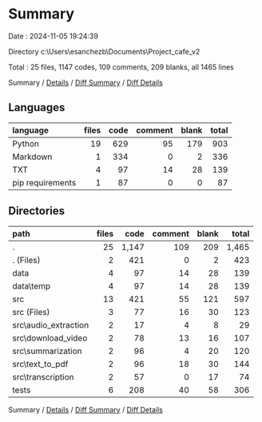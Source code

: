 # Summary

Date : 2024-11-05 19:24:39

Directory c:\\Users\\esanchezb\\Documents\\Project_cafe_v2

Total : 25 files,  1147 codes, 109 comments, 209 blanks, all 1465 lines

Summary / [Details](details.md) / [Diff Summary](diff.md) / [Diff Details](diff-details.md)

## Languages
| language | files | code | comment | blank | total |
| :--- | ---: | ---: | ---: | ---: | ---: |
| Python | 19 | 629 | 95 | 179 | 903 |
| Markdown | 1 | 334 | 0 | 2 | 336 |
| TXT | 4 | 97 | 14 | 28 | 139 |
| pip requirements | 1 | 87 | 0 | 0 | 87 |

## Directories
| path | files | code | comment | blank | total |
| :--- | ---: | ---: | ---: | ---: | ---: |
| . | 25 | 1,147 | 109 | 209 | 1,465 |
| . (Files) | 2 | 421 | 0 | 2 | 423 |
| data | 4 | 97 | 14 | 28 | 139 |
| data\\temp | 4 | 97 | 14 | 28 | 139 |
| src | 13 | 421 | 55 | 121 | 597 |
| src (Files) | 3 | 77 | 16 | 30 | 123 |
| src\\audio_extraction | 2 | 17 | 4 | 8 | 29 |
| src\\download_video | 2 | 78 | 13 | 16 | 107 |
| src\\summarization | 2 | 96 | 4 | 20 | 120 |
| src\\text_to_pdf | 2 | 96 | 18 | 30 | 144 |
| src\\transcription | 2 | 57 | 0 | 17 | 74 |
| tests | 6 | 208 | 40 | 58 | 306 |

Summary / [Details](details.md) / [Diff Summary](diff.md) / [Diff Details](diff-details.md)